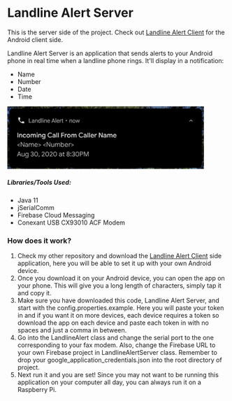 # Landline Alert Server

This is the server side of the project. Check out [Landline Alert Client](https://github.com/jessica3710/LandlineAlertClient) for
the Android client side.

Landline Alert Server is an application that sends alerts to your Android phone in real time when a landline phone rings. It'll display in a
notification:
- Name
- Number
- Date
- Time

<img src="Images/Notification.jpg" alt="notification view" width="450" height="auto" />

##### Libraries/Tools Used:

- Java 11
- jSerialComm
- Firebase Cloud Messaging
- Conexant USB CX93010 ACF Modem

### How does it work?
1. Check my other repository and download the [Landline Alert Client](https://github.com/jessica3710/LandlineAlertClient) side application, here you will be able to set it 
up with your own Android device.
2. Once you download it on your Android device, you can open the app on your phone. This will give you a long length 
of characters, simply tap it and copy it.
3. Make sure you have downloaded this code, Landline Alert Server, and start with the config.properties.example.
Here you will paste your token in and if you want it on more devices, each device requires a token so download the app
on each device and paste each token in with no spaces and just a comma in between.
4. Go into the LandlineAlert class and change the serial port to the one corresponding to your fax modem. Also, change
the Firebase URL to your own Firebase project in LandlineAlertServer class. Remember to drop your 
google_application_credentials.json into the root directory of project.
5. Next run it and you are set! Since you may not want to be running this application on your computer all day, 
you can always run it on a Raspberry Pi. 
